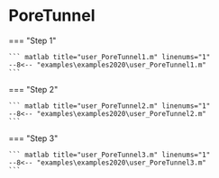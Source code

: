 # PoreTunnel

=== "Step 1"

    ``` matlab title="user_PoreTunnel1.m" linenums="1"
    --8<-- "examples\examples2020\user_PoreTunnel1.m"
    ```

=== "Step 2"

    ``` matlab title="user_PoreTunnel2.m" linenums="1"
    --8<-- "examples\examples2020\user_PoreTunnel2.m"
    ```

=== "Step 3"

    ``` matlab title="user_PoreTunnel3.m" linenums="1"
    --8<-- "examples\examples2020\user_PoreTunnel3.m"
    ```

